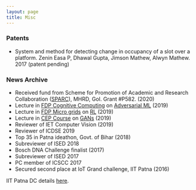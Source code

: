 ```yaml
---
layout: page
title: Misc
---
```


### Patents

* System and method for detecting change in occupancy of a slot over a 
platform. Zenin Easa P, Dhawal Gupta, Jimson Mathew, Alwyn Mathew. 2017 
(patent pending)


### News Archive

* Received fund from Scheme for Promotion of Academic and Research Collaboration ([SPARC](https://sparc.iitkgp.ac.in/)), MHRD, GoI. Grant #P582. (2020)
* Lecture in [FDP Cognitive Computing](http://www.mace.ac.in/Website/Uploads/DepartmentDownloads/637105962391897267.jpeg) on [Adversarial ML](teaching) (2019)
* Lecture in [FDP Micro grids](https://sites.google.com/view/faculty-development-programiit/Introduction) on [RL](teaching) (2019)
* Lecture in [CEP Course](http://www.iitp.ac.in/cep/course.html) on [GANs](teaching) (2019)
* Reviewer of IET Computer Vision (2019)
* Reviewer of ICDSE 2019
* Top 35 in Patna ideathon, Govt. of Bihar (2018)
* Subreviewer of ISED 2018
* Bosch DNA Challenge finalist (2017)
* Subreviewer of ISED 2017
* PC member of ICSCC 2017
* Secured second place at IoT Grand challenge, IIT Patna (2016)

IIT Patna DC details [here](misc/dciitp).